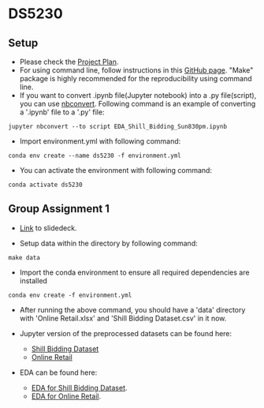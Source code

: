 # DS5230

## Setup
* Please check the [Project Plan](doc/Project%20plan.md).
* For using command line, follow instructions in this [GitHub page](https://github.com/ds5110/git-intro/blob/main/setup.md). "Make" package is highly recommended for the reproducibility using command line.
* If you want to convert .ipynb file(Jupyter notebook) into a .py file(script), you can use [nbconvert](https://nbconvert.readthedocs.io/en/latest/usage.html#convert-notebook). Following command is an example of converting a '.ipynb' file to a '.py' file:
```
jupyter nbconvert --to script EDA_Shill_Bidding_Sun830pm.ipynb
```

* Import environment.yml with following command:
```
conda env create --name ds5230 -f environment.yml
```
* You can activate the environment with following command:
```
conda activate ds5230
```

## Group Assignment 1
* [Link](https://docs.google.com/presentation/d/1tvC9Ljs2UG3cjI59K5eEALSGA9bNqlZChpDjtmt5LuE/edit?usp=sharing) to slidedeck.

* Setup data within the directory by following command:
```
make data
```

* Import the conda environment to ensure all required dependencies are installed
```
conda env create -f environment.yml
```

* After running the above command, you should have a 'data' directory with 'Online Retail.xlsx' and 'Shill Bidding Dataset.csv' in it now.

* Jupyter version of the preprocessed datasets can be found here:
    * [Shill Bidding Dataset](src/OnlineRetail(NoPCA).ipynb)
    * [Online Retail](src/ShillBiddingoriginal.ipynb)

* EDA can be found here:
    * [EDA for Shill Bidding Dataset](doc/shill_EDA_report.md).
    * [EDA for Online Retail](doc/onlineretail_EDA_report.md).
